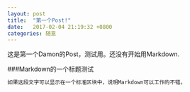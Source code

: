 ```yaml
---
layout: post
title:  "第一个Post!"
date:   2017-02-04 21:19:32 +0800
categories: 随意
---
```

这是第一个Damon的Post，测试用。还没有开始用Markdown.

###Markdown的一个标题测试

```markdown
如果这段文字可以显示在一个标准区块中，说明Markdown可以工作的不错。
```
